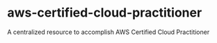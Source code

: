 # aws-certified-cloud-practitioner
A centralized resource to accomplish AWS Certified Cloud Practitioner 
